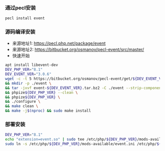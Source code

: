 ### 通过pecl安装  
```bash
pecl install event
```

### 源码编译安装  
- 来源地址1: https://pecl.php.net/package/event
- 来源地址2: https://bitbucket.org/osmanov/pecl-event/src/master/
- 快速开始
```bash
apt install libevent-dev
DEV_PHP_VER="8.1"
DEV_EVENT_VER="3.0.6"
wget -c -t 5 https://bitbucket.org/osmanov/pecl-event/get/${DEV_EVENT_VER}.tar.bz2 -O event-${DEV_EVENT_VER}.tar.bz2 \
&& mkdir -p ./event \
&& tar -jxvf event-${DEV_EVENT_VER}.tar.bz2 -C ./event --strip-components=1 && cd ./event \
&& phpize${DEV_PHP_VER} --clean \
&& phpize${DEV_PHP_VER} \
&& ./configure \
&& make clean \
&& make -j$(nproc) && sudo make install
```

### 部署安装
```bash
DEV_PHP_VER="8.1"
echo "extension=event.so" | sudo tee /etc/php/${DEV_PHP_VER}/mods-available/event.ini
sudo ln -s /etc/php/${DEV_PHP_VER}/mods-available/event.ini /etc/php/${DEV_PHP_VER}/cli/conf.d/26-event.ini
```